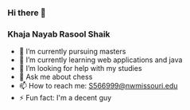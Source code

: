 ### Hi there 👋
### Khaja Nayab Rasool Shaik
- 🔭 I’m currently pursuing masters
- 🌱 I’m currently learning web applications and java
- 🤔 I’m looking for help with my studies
- 💬 Ask me about chess
- 📫 How to reach me: S566999@nwmissouri.edu
- ⚡ Fun fact: I'm a decent guy
